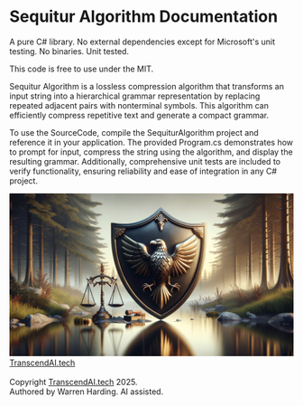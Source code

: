 
# Sequitur Algorithm Documentation

A pure C# library. No external dependencies except for Microsoft's unit testing. No binaries. Unit tested.

This code is free to use under the MIT.

Sequitur Algorithm is a lossless compression algorithm that transforms an input string into a hierarchical grammar representation by replacing repeated adjacent pairs with nonterminal symbols. This algorithm can efficiently compress repetitive text and generate a compact grammar.

To use the SourceCode, compile the SequiturAlgorithm project and reference it in your application. The provided Program.cs demonstrates how to prompt for input, compress the string using the algorithm, and display the resulting grammar. Additionally, comprehensive unit tests are included to verify functionality, ensuring reliability and ease of integration in any C# project.

![AI Image](aiimage.jpg)
[TranscendAI.tech](https://TranscendAI.tech)<br>
<br>
Copyright [TranscendAI.tech](https://TranscendAI.tech) 2025.</br>
Authored by Warren Harding. AI assisted.</br>
